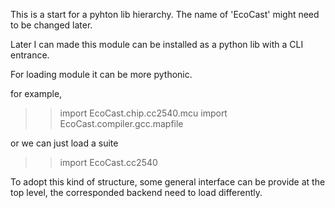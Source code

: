 This is a start for a pyhton lib hierarchy.
The name of 'EcoCast' might need to be changed later.

Later I can made this module can be installed as a python lib with a CLI entrance.

For loading module it can be more pythonic.

for example,

>> import EcoCast.chip.cc2540.mcu
>> import EcoCast.compiler.gcc.mapfile

or we can just load a suite

>> import EcoCast.cc2540

To adopt this kind of structure, some general interface can be provide at the top level,
the corresponded backend need to load differently.



